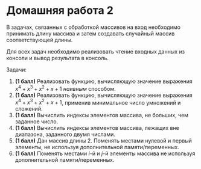 # Домашняя работа 2

В задачах, связанных с обработкой массивов на вход необходимо
принимать длину массива и затем создавать случайный массив соответствующей длины.

Для всех задач необходимо реализовать чтение входных данных
из консоли и вывод результата в консоль.

Задачи:

1. **(1 балл)** Реализовать функцию, вычисляющую значение выражения $x^4+x^3+x^2+x+1$ *наивным* способом.
2. **(1 балл)** Реализовать функцию, вычисляющую значение выражения $x^4+x^3+x^2+x+1$, применив минимальное число умножений и сложений.
3. **(1 балл)** Вычислить индексы элементов массива, не больших, чем заданное число.
4. **(1 балл)** Вычислить индексы элементов массива, лежащих вне диапазона, заданного двумя числами.
5. **(1 балл)** Дан массив длины 2. Поменять местами нулевой и первый элементы, не используя дополнительной памяти/переменных.
6. **(1 балл)** Поменять местами $i$-й и $j$-й элементы массива не используя дополнительной памяти/переменных.
